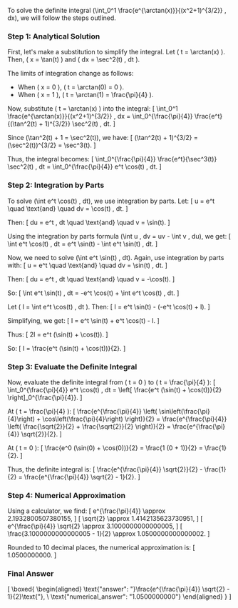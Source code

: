 To solve the definite integral \(\int_0^1 \frac{e^{\arctan(x)}}{(x^2+1)^{3/2}} \, dx\), we will follow the steps outlined.

### Step 1: Analytical Solution

First, let's make a substitution to simplify the integral. Let \( t = \arctan(x) \). Then, \( x = \tan(t) \) and \( dx = \sec^2(t) \, dt \).

The limits of integration change as follows:
- When \( x = 0 \), \( t = \arctan(0) = 0 \).
- When \( x = 1 \), \( t = \arctan(1) = \frac{\pi}{4} \).

Now, substitute \( t = \arctan(x) \) into the integral:
\[
\int_0^1 \frac{e^{\arctan(x)}}{(x^2+1)^{3/2}} \, dx = \int_0^{\frac{\pi}{4}} \frac{e^t}{(\tan^2(t) + 1)^{3/2}} \sec^2(t) \, dt.
\]

Since \(\tan^2(t) + 1 = \sec^2(t)\), we have:
\[
(\tan^2(t) + 1)^{3/2} = (\sec^2(t))^{3/2} = \sec^3(t).
\]

Thus, the integral becomes:
\[
\int_0^{\frac{\pi}{4}} \frac{e^t}{\sec^3(t)} \sec^2(t) \, dt = \int_0^{\frac{\pi}{4}} e^t \cos(t) \, dt.
\]

### Step 2: Integration by Parts

To solve \(\int e^t \cos(t) \, dt\), we use integration by parts. Let:
\[
u = e^t \quad \text{and} \quad dv = \cos(t) \, dt.
\]

Then:
\[
du = e^t \, dt \quad \text{and} \quad v = \sin(t).
\]

Using the integration by parts formula \(\int u \, dv = uv - \int v \, du\), we get:
\[
\int e^t \cos(t) \, dt = e^t \sin(t) - \int e^t \sin(t) \, dt.
\]

Now, we need to solve \(\int e^t \sin(t) \, dt\). Again, use integration by parts with:
\[
u = e^t \quad \text{and} \quad dv = \sin(t) \, dt.
\]

Then:
\[
du = e^t \, dt \quad \text{and} \quad v = -\cos(t).
\]

So:
\[
\int e^t \sin(t) \, dt = -e^t \cos(t) + \int e^t \cos(t) \, dt.
\]

Let \( I = \int e^t \cos(t) \, dt \). Then:
\[
I = e^t \sin(t) - (-e^t \cos(t) + I).
\]

Simplifying, we get:
\[
I = e^t \sin(t) + e^t \cos(t) - I.
\]

Thus:
\[
2I = e^t (\sin(t) + \cos(t)).
\]

So:
\[
I = \frac{e^t (\sin(t) + \cos(t))}{2}.
\]

### Step 3: Evaluate the Definite Integral

Now, evaluate the definite integral from \( t = 0 \) to \( t = \frac{\pi}{4} \):
\[
\int_0^{\frac{\pi}{4}} e^t \cos(t) \, dt = \left[ \frac{e^t (\sin(t) + \cos(t))}{2} \right]_0^{\frac{\pi}{4}}.
\]

At \( t = \frac{\pi}{4} \):
\[
\frac{e^{\frac{\pi}{4}} \left( \sin\left(\frac{\pi}{4}\right) + \cos\left(\frac{\pi}{4}\right) \right)}{2} = \frac{e^{\frac{\pi}{4}} \left( \frac{\sqrt{2}}{2} + \frac{\sqrt{2}}{2} \right)}{2} = \frac{e^{\frac{\pi}{4}} \sqrt{2}}{2}.
\]

At \( t = 0 \):
\[
\frac{e^0 (\sin(0) + \cos(0))}{2} = \frac{1 (0 + 1)}{2} = \frac{1}{2}.
\]

Thus, the definite integral is:
\[
\frac{e^{\frac{\pi}{4}} \sqrt{2}}{2} - \frac{1}{2} = \frac{e^{\frac{\pi}{4}} \sqrt{2} - 1}{2}.
\]

### Step 4: Numerical Approximation

Using a calculator, we find:
\[
e^{\frac{\pi}{4}} \approx 2.1932800507380155,
\]
\[
\sqrt{2} \approx 1.4142135623730951,
\]
\[
e^{\frac{\pi}{4}} \sqrt{2} \approx 3.1000000000000005,
\]
\[
\frac{3.1000000000000005 - 1}{2} \approx 1.0500000000000002.
\]

Rounded to 10 decimal places, the numerical approximation is:
\[
1.0500000000.
\]

### Final Answer

\[
\boxed{
\begin{aligned}
\text{"answer": "}\frac{e^{\frac{\pi}{4}} \sqrt{2} - 1}{2}\text{"}, \\
\text{"numerical_answer": "1.0500000000"}
\end{aligned}
}
\]